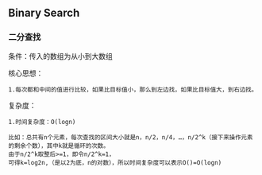 ## Binary Search
### 二分查找

条件：传入的数组为从小到大数组

核心思想：

    1.每次都和中间的值进行比较，如果比目标值小，那么到左边找，如果比目标值大，到右边找。
    
复杂度：

    1.时间复杂度：O(logn)
    
    比如：总共有n个元素，每次查找的区间大小就是n，n/2，n/4，…，n/2^k（接下来操作元素的剩余个数），其中k就是循环的次数。 
    由于n/2^k取整后>=1，即令n/2^k=1， 
    可得k=log2n,（是以2为底，n的对数），所以时间复杂度可以表示O()=O(logn)

